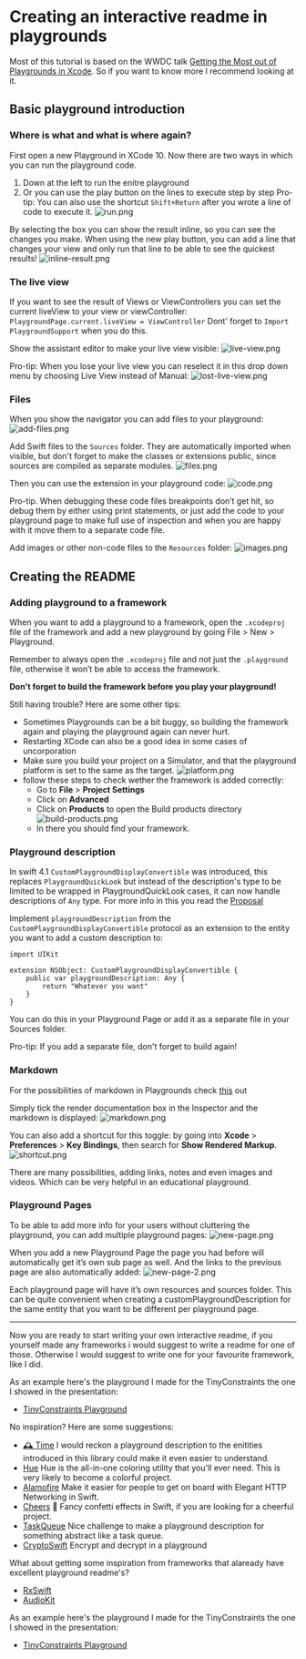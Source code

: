 # Creating an interactive readme in playgrounds
Most of this tutorial is based on the WWDC talk [Getting the Most out of Playgrounds in Xcode](https://developer.apple.com/videos/play/wwdc2018/402/). So if you want to know more I recommend looking at it.

## Basic playground introduction

### Where is what and what is where again?
First open a new Playground in XCode 10. Now there are two ways in which you can run the playground code. 
1.  Down at the left to run the enitre playground
2. Or you can use the play button on the lines to execute step by step
Pro-tip: You can also use the shortcut `Shift+Return` after you wrote a line of code to execute it.
![run.png](run.png)

By selecting the box you can show the result inline, so you can see the changes you make. When using the new play button, you can add a line that changes your view and only run that line to be able to see the quickest results!
![inline-result.png](inline-result.png)

### The live view
If you want to see the result of Views or ViewControllers you can set the current liveView to your view or viewController:
`PlaygroundPage.current.liveView = ViewController`
Dont' forget to `Import PlaygroundSupport` when you do this.

Show the assistant editor to make your live view visible:
![live-view.png](live-view.png)

Pro-tip: When you lose your live view you can reselect it in this drop down menu by choosing Live View instead of Manual:
![lost-live-view.png](lost-live-view.png)

### Files
When you show the navigator you can add files to your playground:
![add-files.png](add-files.png)

Add Swift files to the `Sources` folder. They are automatically imported when visible, but don't forget to make the classes or extensions public, since sources are compiled as separate modules. 
![files.png](files.png)

Then you can use the extension in your playground code:
![code.png](code.png)

Pro-tip. When debugging these code files breakpoints don’t get hit, so debug them by either using print statements, or just add the code to your playground page to make full use of inspection and when you are happy with it move them to a separate code file.

Add images or other non-code files to the `Resources` folder:
![images.png](images.png)

## Creating the README

### Adding playground to a framework

When you want to add a playground to a framework, open the `.xcodeproj` file of the framework and add a new playground by going File > New > Playground.

Remember to always open the  `.xcodeproj`  file and not just the `.playground` file, otherwise it won’t be able to access the framework.

**Don't forget to build the framework before you play your playground!**

Still having trouble? Here are some other tips:
- Sometimes Playgrounds can be a bit buggy, so building the framework again and playing the playground again can never hurt. 
- Restarting XCode can also be a good idea in some cases of uncorporation
- Make sure you build your project on a Simulator, and that the playground platform is set to the same as the target.
![platform.png](platform.png)
- follow these steps to check wether the framework is added correctly:
    * Go to **File** > **Project Settings**
    * Click on **Advanced**
    * Click on **Products** to open the Build products directory
    ![build-products.png](build-products.png)
    * In there you should find your framework.

### Playground description

In swift 4.1 `CustomPlaygroundDisplayConvertible` was introduced, this replaces `PlaygroundQuickLook` but instead of the description's type to be limited to be wrapped in PlaygroundQuickLook cases, it can now handle descriptions of `Any` type. For more info in this you read the [Proposal](https://github.com/apple/swift-evolution/blob/master/proposals/0198-playground-quicklook-api-revamp.md)

Implement `playgroundDescription` from the `CustomPlaygroundDisplayConvertible` protocol as an extension to the entity you want to add a custom description to:

```
import UIKit

extension NSObject: CustomPlaygroundDisplayConvertible {
    public var playgroundDescription: Any {
        return "Whatever you want"
    }
}
```
You can do this in your Playground Page or add it as a separate file in your Sources folder.

Pro-tip: If you add a separate file, don't forget to build again!

### Markdown

For the possibilities of markdown in Playgrounds check [this](https://developer.apple.com/library/archive/documentation/Xcode/Reference/xcode_markup_formatting_ref/index.html) out

Simply tick the render documentation box in the Inspector and the markdown is displayed:
![markdown.png](markdown.png)

You can also add a shortcut for this toggle: by going into **Xcode** > **Preferences** > **Key Bindings**, then search for **Show Rendered Markup**.
![shortcut.png](shortcut.png)

There are many possibilities, adding links, notes and even images and videos. Which can be very helpful in an educational playground.

### Playground Pages

To be able to add more info for your users without cluttering the playground, you can add multiple playground pages:
![new-page.png](new-page.png)

When you add a new Playground Page the page you had before will automatically get it’s own sub page as well. And the links to the previous page are also automatically added:
![new-page-2.png](new-page-2.png)

Each playground page will have it’s own resources and sources folder. This can be quite convenient when creating a customPlaygroundDescription for the same entity that you want to be different per playground page.

---

Now you are ready to start writing your own interactive readme, if you yourself made any frameworks i would suggest to write a readme for one of those. Otherwise I would suggest to write one for your favourite framework, like I did. 

As an example here's the playground I made for the TinyConstraints the one I showed in the presentation:
- [TinyConstraints Playground](https://github.com/marijnschilling/TinyConstraints)

No inspiration? Here are some suggestions:
- [🕰 Time](https://github.com/dreymonde/Time?utm_source=mybridge&utm_medium=blog&utm_campaign=read_more) I would reckon a playground description to the enitities introduced in this library could make it even easier to understand.
- [Hue](https://github.com/hyperoslo/Hue) Hue is the all-in-one coloring utility that you'll ever need. This is very likely to become a colorful project.
- [Alamofire](https://github.com/Alamofire/Alamofire) Make it easier for people to get on board with Elegant HTTP Networking in Swift.
- [Cheers](https://github.com/hyperoslo/Cheers) 🎊 Fancy confetti effects in Swift, if you are looking for a cheerful project.
- [TaskQueue](https://github.com/icanzilb/TaskQueue) Nice challenge to make a playground description for something abstract like a task queue.
- [CryptoSwift](https://github.com/krzyzanowskim/CryptoSwift) Encrypt and decrypt in a playground

What about getting some inspiration from frameworks that alaready have excellent playground readme's?
- [RxSwift](https://github.com/ReactiveX/RxSwift/blob/master/Documentation/GettingStarted.md#playgrounds) 
- [AudioKit](https://github.com/audiokit/AudioKit) 

As an example here's the playground I made for the TinyConstraints the one I showed in the presentation:
- [TinyConstraints Playground](https://github.com/marijnschilling/TinyConstraints)

